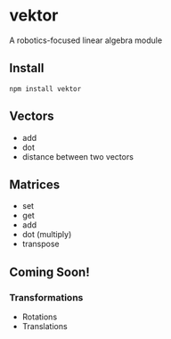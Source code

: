# vektor

A robotics-focused linear algebra module

## Install
`npm install vektor`

## Vectors
* add 
* dot 
* distance between two vectors

## Matrices
* set
* get
* add
* dot (multiply)
* transpose

## Coming Soon!
### Transformations
* Rotations
* Translations
